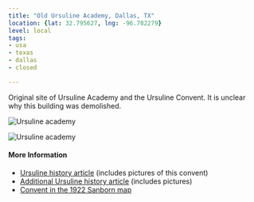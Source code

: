 ```yaml
---
title: "Old Ursuline Academy, Dallas, TX"
location: {lat: 32.795627, lng: -96.782279}
level: local
tags:
- usa
- texas
- dallas
- closed

---
```



Original site of Ursuline Academy and the Ursuline Convent.  It is unclear why this building was demolished.

![Ursuline academy](https://www.ursulinedallas.org/uploaded/images/mission/1882_OldUrsuline.jpg)

![Ursuline academy](https://www.tshaonline.org/images/handbook/entries/DD/Dallas%20ursuline%20aerial.jpg)

#### More Information

* [Ursuline history article](https://www.ursulinedallas.org/mission/heritage) (includes pictures of this convent)
* [Additional Ursuline history article](https://www.tshaonline.org/handbook/entries/ursuline-academy-dallas) (includes pictures)
* [Convent in the 1922 Sanborn map](https://maps.lib.utexas.edu/maps/sanborn/d-f/txu-sanborn-dallas-1922-315.jpg)





